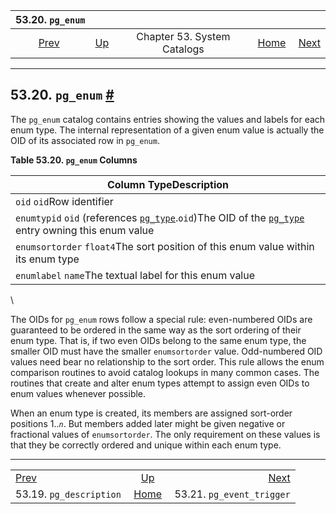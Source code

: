 

|                       53.20. `pg_enum`                       |                                                   |                             |                                                       |                                                                  |
| :----------------------------------------------------------: | :------------------------------------------------ | :-------------------------: | ----------------------------------------------------: | ---------------------------------------------------------------: |
| [Prev](catalog-pg-description.html "53.19. pg_description")  | [Up](catalogs.html "Chapter 53. System Catalogs") | Chapter 53. System Catalogs | [Home](index.html "PostgreSQL 17devel Documentation") |  [Next](catalog-pg-event-trigger.html "53.21. pg_event_trigger") |

***

## 53.20. `pg_enum` [#](#CATALOG-PG-ENUM)

The `pg_enum` catalog contains entries showing the values and labels for each enum type. The internal representation of a given enum value is actually the OID of its associated row in `pg_enum`.

**Table 53.20. `pg_enum` Columns**

| Column TypeDescription                                                                                                                                                                |
| ------------------------------------------------------------------------------------------------------------------------------------------------------------------------------------- |
| `oid` `oid`Row identifier                                                                                                                                                             |
| `enumtypid` `oid` (references [`pg_type`](catalog-pg-type.html "53.64. pg_type").`oid`)The OID of the [`pg_type`](catalog-pg-type.html "53.64. pg_type") entry owning this enum value |
| `enumsortorder` `float4`The sort position of this enum value within its enum type                                                                                                     |
| `enumlabel` `name`The textual label for this enum value                                                                                                                               |

\

The OIDs for `pg_enum` rows follow a special rule: even-numbered OIDs are guaranteed to be ordered in the same way as the sort ordering of their enum type. That is, if two even OIDs belong to the same enum type, the smaller OID must have the smaller `enumsortorder` value. Odd-numbered OID values need bear no relationship to the sort order. This rule allows the enum comparison routines to avoid catalog lookups in many common cases. The routines that create and alter enum types attempt to assign even OIDs to enum values whenever possible.

When an enum type is created, its members are assigned sort-order positions 1..*`n`*. But members added later might be given negative or fractional values of `enumsortorder`. The only requirement on these values is that they be correctly ordered and unique within each enum type.

***

|                                                              |                                                       |                                                                  |
| :----------------------------------------------------------- | :---------------------------------------------------: | ---------------------------------------------------------------: |
| [Prev](catalog-pg-description.html "53.19. pg_description")  |   [Up](catalogs.html "Chapter 53. System Catalogs")   |  [Next](catalog-pg-event-trigger.html "53.21. pg_event_trigger") |
| 53.19. `pg_description`                                      | [Home](index.html "PostgreSQL 17devel Documentation") |                                        53.21. `pg_event_trigger` |
